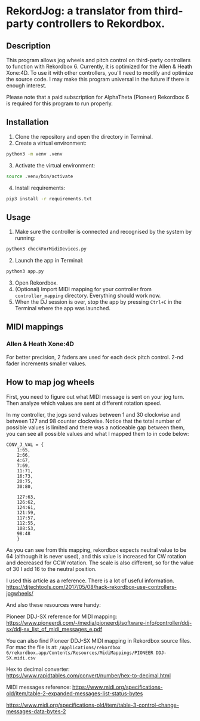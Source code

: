 # RekordJog: a translator from third-party controllers to Rekordbox.

## Description

This program allows jog wheels and pitch control on third-party controllers to function with Rekordbox 6. Currently, it is optimized for the Allen & Heath Xone:4D. To use it with other controllers, you'll need to modify and optimize the source code. I may make this program universal in the future if there is enough interest.

Please note that a paid subscription for AlphaTheta (Pioneer) Rekordbox 6 is required for this program to run properly.

## Installation

1. Clone the repository and open the directory in Terminal.
2. Create a virtual environment:
```bash
python3 -m venv .venv
```
3. Activate the virtual environment:
```bash
source .venv/bin/activate
```
4. Install requirements:
```bash
pip3 install -r requirements.txt
```
## Usage

1. Make sure the controller is connected and recognised by the system by running:
```bash
python3 checkForMidiDevices.py
```
2. Launch the app in Terminal:
```bash
python3 app.py
```
3. Open Rekordbox.
4. (Optional) Import MIDI mapping for your controller from `controller_mapping` directory. Everything should work now.
5. When the DJ session is over, stop the app by pressing `Ctrl+C` in the Terminal where the app was launched.

## MIDI mappings

### Allen & Heath Xone:4D

For better precision, 2 faders are used for each deck pitch control. 2-nd fader increments smaller values.

## How to map jog wheels

First, you need to figure out what MIDI message is sent on your jog turn. Then analyze which values are sent at different rotation speed.

In my controller, the jogs send values between 1 and 30 clockwise and between 127 and 98 counter clockwise. Notice that the total number of possible values is limited and there was a noticeable gap between them, you can see all possible values and what I mapped them to in code below:

```
CONV_J_VAL = {
    1:65,
    2:66,
    4:67,
    7:69,
    11:71,
    16:73,
    20:75,
    30:80,
    
    127:63,
    126:62,
    124:61,
    121:59,
    117:57,
    112:55,
    108:53,
    98:48
    }
```

As you can see from this mapping, rekordbox expects neutral value to be 64 (although it is never used), and this value is increased for CW rotation and decreased for CCW rotation. The scale is also different, so for the value of 30 I add 16 to the neutral position.

I used this article as a reference. There is a lot of useful information. https://djtechtools.com/2017/05/08/hack-rekordbox-use-controllers-jogwheels/

And also these resources were handy:

Pioneer DDJ-SX reference for MIDI mapping: https://www.pioneerdj.com/-/media/pioneerdj/software-info/controller/ddj-sx/ddj-sx_list_of_midi_messages_e.pdf 

You can also find Pioneer DDJ-SX MIDI mapping in Rekordbox source files. For mac the file is at: `/Applications/rekordbox 6/rekordbox.app/Contents/Resources/MidiMappings/PIONEER DDJ-SX.midi.csv`

Hex to decimal converter: https://www.rapidtables.com/convert/number/hex-to-decimal.html

MIDI messages reference: https://www.midi.org/specifications-old/item/table-2-expanded-messages-list-status-bytes

https://www.midi.org/specifications-old/item/table-3-control-change-messages-data-bytes-2
